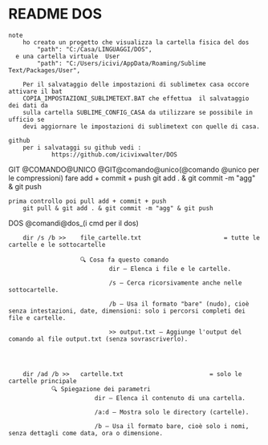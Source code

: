 # README DOS
	note
		ho creato un progetto che visualizza la cartella fisica del dos
            "path": "C:/Casa/LINGUAGGI/DOS",
      e una cartella virtuale  User
            "path": "C:/Users/icivi/AppData/Roaming/Sublime Text/Packages/User",
		
		Per il salvataggio delle impostazioni di sublimetex casa occore attivare il bat
		COPIA_IMPOSTAZIONI_SUBLIMETEXT.BAT che effettua  il salvataggio dei dati da 
		sulla cartella SUBLIME_CONFIG_CASA da utilizzare se possibile in ufficio se 
		devi aggiornare le impostazioni di sublimetext con quelle di casa. 

	github
		per i salvataggi su github vedi :
				https://github.com/icivixwalter/DOS

GIT
	@COMANDO@UNICO   @GIT@comando@unico(@comando @unico per le compressioni)
	fare add + commit + push
		git add . & git commit -m "agg" & git push

	prima controllo poi pull add + commit + push
		git pull & git add . & git commit -m "agg" & git push



DOS
	@comandi@dos_(i cmd per il dos)

		dir /s /b >> 	file_cartelle.txt   					= tutte le cartelle e le sottocartelle
		
						🔍 Cosa fa questo comando
								dir — Elenca i file e le cartelle.

								/s — Cerca ricorsivamente anche nelle sottocartelle.

								/b — Usa il formato "bare" (nudo), cioè senza intestazioni, date, dimensioni: solo i percorsi completi dei file e cartelle.

								>> output.txt — Aggiunge l'output del comando al file output.txt (senza sovrascriverlo).




		dir /ad /b >> 	cartelle.txt   						= solo le cartelle principale
				🔍 Spiegazione dei parametri
							dir — Elenca il contenuto di una cartella.

							/a:d — Mostra solo le directory (cartelle).

							/b — Usa il formato bare, cioè solo i nomi, senza dettagli come data, ora o dimensione.


